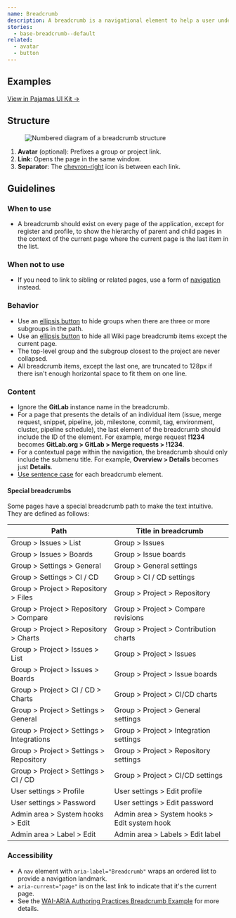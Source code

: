 ```yaml
---
name: Breadcrumb
description: A breadcrumb is a navigational element to help a user understand the current location in the application as well as content structure and hierarchy.
stories:
  - base-breadcrumb--default
related:
  - avatar
  - button
---
```


## Examples

<story-viewer story-name="base-breadcrumb--default"></story-viewer>

[View in Pajamas UI Kit →](https://www.figma.com/file/qEddyqCrI7kPSBjGmwkZzQ/Pajamas-UI-Kit-Beta?node-id=2560%3A2230)


## Structure

<figure class="figure" role="figure" aria-label="Breadcrumb structure">
  <img class="figure-img" src="/img/breadcrumb-structure.svg" alt="Numbered diagram of a breadcrumb structure" role="img" />
</figure>

1. **Avatar** (optional): Prefixes a group or project link.
1. **Link**: Opens the page in the same window.
1. **Separator**: The [chevron-right](https://gitlab-org.gitlab.io/gitlab-svgs/?q=~chevron-right) icon is between each link.

## Guidelines

### When to use

- A breadcrumb should exist on every page of the application, except for register and profile, to show the hierarchy of parent and child pages in the context of the current page where the current page is the last item in the list.

### When not to use

- If you need to link to sibling or related pages, use a form of [navigation](/regions/navigation) instead.

### Behavior

- Use an [ellipsis button](/components/button) to hide groups when there are three or more subgroups in the path.
- Use an [ellipsis button](/components/button) to hide all Wiki page breadcrumb items except the current page.
- The top-level group and the subgroup closest to the project are never collapsed.
- All breadcrumb items, except the last one, are truncated to 128px if there isn't enough horizontal space to fit them on one line.

### Content

- Ignore the **GitLab** instance name in the breadcrumb.
- For a page that presents the details of an individual item (issue, merge request, snippet, pipeline, job, milestone, commit, tag, environment, cluster, pipeline schedule), the last element of the breadcrumb should include the ID of the element. For example, merge request **!1234** becomes **GitLab.org > GitLab > Merge requests > !1234**.
- For a contextual page within the navigation, the breadcrumb should only include the submenu title. For example, **Overview > Details** becomes just **Details**.
- [Use sentence case](../content/punctuation#case) for each breadcrumb element.

#### Special breadcrumbs

Some pages have a special breadcrumb path to make the text intuitive. They are defined as follows:

| Path | Title in breadcrumb |
| ------ | ------ |
| Group > Issues > List                     | Group > Issues                               |
| Group > Issues > Boards                   | Group > Issue boards                         |
| Group > Settings > General                | Group > General settings                     |
| Group > Settings > CI / CD                | Group > CI / CD settings                     |
| Group > Project > Repository > Files      | Group > Project > Repository                 |
| Group > Project > Repository > Compare    | Group > Project > Compare revisions          |
| Group > Project > Repository > Charts     | Group > Project > Contribution charts        |
| Group > Project > Issues > List           | Group > Project > Issues                     |
| Group > Project > Issues > Boards         | Group > Project > Issue boards               |
| Group > Project > CI / CD > Charts        | Group > Project > CI/CD charts               |
| Group > Project > Settings > General      | Group > Project > General settings           |
| Group > Project > Settings > Integrations | Group > Project > Integration settings       |
| Group > Project > Settings > Repository   | Group > Project > Repository settings        |
| Group > Project > Settings > CI / CD      | Group > Project > CI/CD settings             |
| User settings > Profile                   | User settings > Edit profile                 |
| User settings > Password                  | User settings > Edit password                |
| Admin area > System hooks > Edit          | Admin area > System hooks > Edit system hook |
| Admin area > Label > Edit                 | Admin area > Labels > Edit label             |

### Accessibility

- A `nav` element with `aria-label="Breadcrumb"` wraps an ordered list to provide a navigation landmark.
- `aria-current="page"` is on the last link to indicate that it's the current page.
- See the [WAI-ARIA Authoring Practices Breadcrumb Example](https://www.w3.org/TR/wai-aria-practices-1.1/examples/breadcrumb/index.html) for more details.
